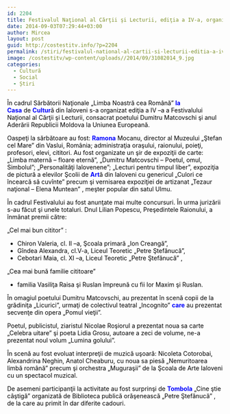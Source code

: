 ```yaml
---
id: 2204
title: Festivalul Naţional al Cărţii şi Lecturii, ediţia a IV-a, organizat la Ialoveni
date: 2014-09-03T07:29:44+03:00
author: Mircea
layout: post
guid: http://costestitv.info/?p=2204
permalink: /stiri/festivalul-national-al-cartii-si-lecturii-editia-a-iv-a-organizat-la-ialoveni/
image: /costestitv/wp-content/uploads//2014/09/31082014_9.jpg
categories:
  - Cultură
  - Social
  - Știri
---
```

<p style="color: #050808;">
  <span style="color: #000000;">În cadrul Sărbătorii Naţionale „Limba Noastră cea Română&#8221; <span id="d0v33u_7" class="d0v33u" style="font-weight: bold; color: #0000ff !important;">la Casa</span> de <span id="d0v33u_5" class="d0v33u" style="font-weight: bold; color: #0000ff !important;">Cultur</span>ă din Ialoveni s-a organizat ediţia a IV –a a Festivalului Naţional al Cărţii şi Lecturii, consacrat poetului Dumitru Matcovschi şi anul Aderării Republicii Moldova la Uniunea Europeană.</span><!--more-->
</p>

<p style="color: #050808;">
  <span style="color: #000000;">Oaspeţi la sărbătoare au fost: <span id="d0v33u_9" class="d0v33u" style="font-weight: bold; color: #0000ff !important;">Ramona</span> Mocanu, director al Muzeului „Ştefan cel Mare&#8221; din Vaslui, România; administraţia oraşului, raionului, poieţi, profesori, elevi, cititori. Au fost organizate un şir de expoziţii de carte: „Limba maternă – floare eternă&#8221;, „Dumitru Matcovschi – Poetul, omul, Simbolul&#8221;; „Personalităţi Ialovenene&#8221;; „Lecturi pentru timpul liber&#8221;, e</span><span style="color: #000000;">xpoziţia de pictură a elevilor Şcolii de <span id="d0v33u_2" class="d0v33u" style="font-weight: bold; color: #0000ff !important;">Art</span>ă din Ialoveni cu genericul „Culori ce încearcă să cuvînte&#8221; precum şi vernisarea expoziţiei de artizanat „Tezaur naţional – Elena Muntean&#8221; , meşter popular din satul Ulmu.</span>
</p>

<p style="color: #050808;">
  <span style="color: #000000;">În cadrul Festivalului au fost anunţate mai multe concursuri. În urma jurizării s-au făcut şi unele totaluri. Dnul Lilian Popescu, Preşedintele Raionului, a înmânat premii către:</span>
</p>

<p style="color: #050808;">
  <span style="color: #000000;">„Cel mai bun cititor&#8221; :</span>
</p>

<ul style="color: #050808;">
  <li>
    <span style="color: #000000;">Chiron Valeria, cl. II –a, Şcoala primară „Ion Creangă&#8221;,</span>
  </li>
  <li>
    <span style="color: #000000;">Gîndea Alexandra, cl.V-a, Liceul Teoretic „Petre Ştefănucă&#8221;,</span>
  </li>
  <li>
    <span style="color: #000000;">Cebotari Maia, cl. XI –a, Liceul Teoretic „Petre Ştefănucă&#8221; ,</span>
  </li>
</ul>

<p style="color: #050808;">
  <span style="color: #000000;">„Cea mai bună familie cititoare&#8221;</span>
</p>

<ul style="color: #050808;">
  <li>
    <span style="color: #000000;">familia Vasiliţa Raisa şi Ruslan împreună cu fii lor Maxim şi Ruslan.</span>
  </li>
</ul>

<p style="color: #050808;">
  <span style="color: #000000;">În omagiul poetului Dumitru Matcovschi, au prezentat în scenă copii de la grădiniţa „Licurici&#8221;, urmaţi de colectivul teatral „Incognito&#8221; <span id="d0v33u_3" class="d0v33u" style="font-weight: bold; color: #0000ff !important;">care</span> au prezentat secvenţe din opera „Pomul vieţii&#8221;.</span>
</p>

<p style="color: #050808;">
  <span style="color: #000000;">Poetul, publicistul, ziaristul Nicolae Roşiorul a prezentat noua sa carte „Celebra uitare&#8221; şi poeta Lidia Grosu, autoare a zeci de volume, ne-a prezentat noul volum „Lumina golului&#8221;.</span>
</p>

<p style="color: #050808;">
  <span style="color: #000000;">În scenă au fost evoluat interpreţii de muzică uşoară: Nicoleta Cotorobai, Alexandrina Neghin, Anatol Cheaburu, cu noua sa piesă „Nemuritoarea limbă română&#8221; precum şi orchestra „Muguraşii&#8221; de la Şcoala de Arte Ialoveni cu un spectacol muzical.</span>
</p>

<p style="color: #050808;">
  <span style="color: #000000;">De asemeni participanţii la activitate au fost surprinşi de <span id="d0v33u_4" class="d0v33u" style="font-weight: bold; color: #0000ff !important;">Tombola</span> „Cine ştie câştigă&#8221; organizată de Biblioteca publică orăşenească „Petre Ştefănucă&#8221; , de la care au primit în dar diferite cadouri.</span>
</p>